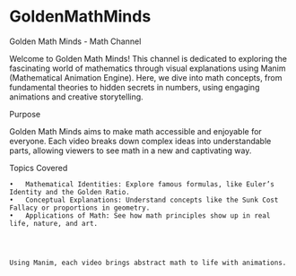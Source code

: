 # GoldenMathMinds
 
Golden Math Minds - Math Channel

Welcome to Golden Math Minds!
This channel is dedicated to exploring the fascinating world of mathematics through visual explanations using Manim (Mathematical Animation Engine). Here, we dive into math concepts, from fundamental theories to hidden secrets in numbers, using engaging animations and creative storytelling.

Purpose

Golden Math Minds aims to make math accessible and enjoyable for everyone. Each video breaks down complex ideas into understandable parts, allowing viewers to see math in a new and captivating way.

Topics Covered

	•	Mathematical Identities: Explore famous formulas, like Euler’s Identity and the Golden Ratio.
	•	Conceptual Explanations: Understand concepts like the Sunk Cost Fallacy or proportions in geometry.
	•	Applications of Math: See how math principles show up in real life, nature, and art.



                                                                                                Using Manim, each video brings abstract math to life with animations.